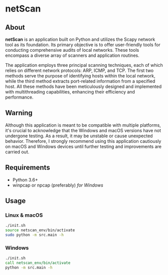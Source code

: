# netScan

## About

**netScan** is an application built on Python and utilizes the Scapy network tool as its foundation. Its primary objective is to offer user-friendly tools for conducting comprehensive audits of local networks. These tools encompass a diverse array of scanners and application routines.

The application employs three principal scanning techniques, each of which relies on different network protocols: ARP, ICMP, and TCP. The first two methods serve the purpose of identifying hosts within the local network, while the third method extracts port-related information from a specified host. All these methods have been meticulously designed and implemented with multithreading capabilities, enhancing their efficiency and performance.

## Warning

Although this application is meant to be compatible with multiple platforms, it's crucial to acknowledge that the Windows and macOS versions have not undergone testing. As a result, it may be unstable or cause unexpected behavior. Therefore, I strongly recommend using this application cautiously on macOS and Windows devices until further testing and improvements are carried out.

## Requirements

+ Python 3.6+
+ winpcap or npcap (preferably) *for Windows*

## Usage

### Linux & macOS

```bash
./init.sh
source netscan_env/bin/activate
sudo python -m src.main -h
```

### Windows

```bat
./init.sh
call netscan_env/bin/activate
python -m src.main -h
```
